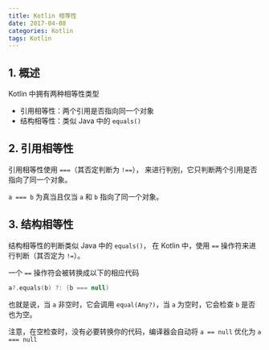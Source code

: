 ```yaml
---
title: Kotlin 相等性
date: 2017-04-08
categories: Kotlin
tags: Kotlin
---
```


## 1. 概述

Kotlin 中拥有两种相等性类型

- 引用相等性：两个引用是否指向同一个对象
- 结构相等性：类似 Java 中的 `equals()`

## 2. 引用相等性

引用相等性使用 `===`（其否定判断为 `!==`）， 来进行判别，它只判断两个引用是否指向了同一个对象。

`a === b` 为真当且仅当 `a` 和 `b` 指向了同一个对象。

## 3. 结构相等性

结构相等性的判断类似 Java 中的 `equals()`，
在 Kotlin 中，使用 `==` 操作符来进行判断（其否定为 `!=`）。

一个 `==` 操作符会被转换成以下的相应代码

```kotlin
a?.equals(b) ?: (b === null)
```

也就是说，当 `a` 非空时，它会调用 `equal(Any?)`，当 `a` 为空时，它会检查 `b` 是否也为空。

注意，在空检查时，没有必要转换你的代码，编译器会自动将 `a == null` 优化为 `a === null`
